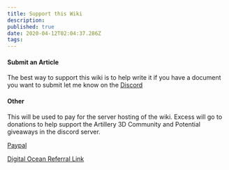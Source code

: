 ```yaml
---
title: Support this Wiki
description: 
published: true
date: 2020-04-12T02:04:37.286Z
tags: 
---
```


#### Submit an Article
The best way to support this wiki is to help write it if you have a document you want to submit let me know on the [Discord](https://discord.gg/h273VeU)

#### Other
This will be used to pay for the server hosting of the wiki. Excess will go to donations to help support the Artillery 3D Community and Potential giveaways in the discord server.

[Paypal](https://www.paypal.me/jacobbeckerle1?locale.x=en_US)

[Digital Ocean Referral Link](https://www.digitalocean.com/?refcode=5017673479ff&utm_campaign=Referral_Invite&utm_medium=Referral_Program&utm_source=CopyPaste)
